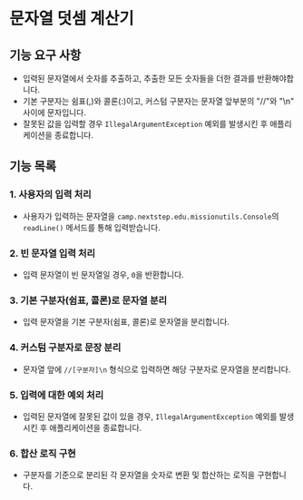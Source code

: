 # 문자열 덧셈 계산기

## 기능 요구 사항

- 입력된 문자열에서 숫자를 추출하고, 추출한 모든 숫자들을 더한 결과를 반환해야합니다.
- 기본 구분자는 쉼표(,)와 콜론(:)이고, 커스텀 구분자는 문자열 앞부분의 "//"와 "\n" 사이에 문자입니다.
- 잘못된 값을 입력할 경우 `IllegalArgumentException` 예외를 발생시킨 후 애플리케이션을 종료합니다.

## 기능 목록

### 1. 사용자의 입력 처리

- 사용자가 입력하는 문자열을 `camp.nextstep.edu.missionutils.Console`의 `readLine()` 메서드를 통해 입력받습니다.

### 2. 빈 문자열 입력 처리

- 입력 문자열이 빈 문자열일 경우, `0`을 반환합니다.

### 3. 기본 구분자(쉼표, 콜론)로 문자열 분리

- 입력 문자열을 기본 구분자(쉼표, 콜론)로 문자열을 분리합니다.

### 4. 커스텀 구분자로 문장 분리

- 문자열 앞에 `//[구분자]\n` 형식으로 입력하면 해당 구분자로 문자열을 분리합니다.

### 5. 입력에 대한 예외 처리

- 입력된 문자열에 잘못된 값이 있을 경우, `IllegalArgumentException` 예외를 발생시킨 후 애플리케이션을 종료합니다.

### 6. 합산 로직 구현

- 구분자를 기준으로 분리된 각 문자열을 숫자로 변환 및 합산하는 로직을 구현합니다.
